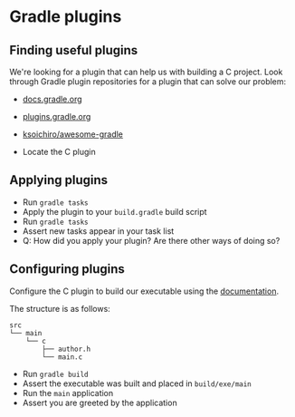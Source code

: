 # Gradle plugins

## Finding useful plugins

We're looking for a plugin that can help us with building a C project.
Look through Gradle plugin repositories for a plugin that can solve our problem:

- [docs.gradle.org](https://docs.gradle.org/current/userguide/standard_plugins.html)
- [plugins.gradle.org](https://plugins.gradle.org/)
- [ksoichiro/awesome-gradle](https://github.com/ksoichiro/awesome-gradle)

- Locate the C plugin

## Applying plugins

- Run `gradle tasks`
- Apply the plugin to your `build.gradle` build script
- Run `gradle tasks`
- Assert new tasks appear in your task list
- Q: How did you apply your plugin? Are there other ways of doing so?

## Configuring plugins    

Configure the C plugin to build our executable using the [documentation](https://guides.gradle.org/building-c-executables/#layout).

The structure is as follows:

    src
    └── main
        └── c
            ├── author.h
            └── main.c

- Run `gradle build`
- Assert the executable was built and placed in `build/exe/main`
- Run the `main` application
- Assert you are greeted by the application
